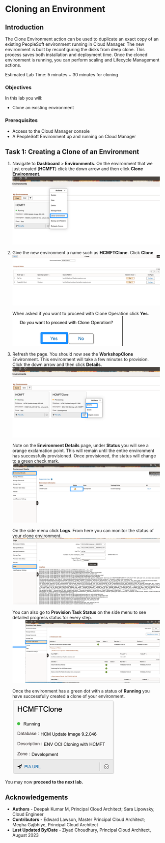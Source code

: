 # Cloning an Environment

## Introduction
The Clone Environment action can be used to duplicate an exact copy of an existing PeopleSoft environment running in Cloud Manager. The new environment is built by reconfiguring the disks from deep clone. This process saves both installation and deployment time. Once the cloned environment is running, you can perform scaling and Lifecycle Management actions.

Estimated Lab Time: 5 minutes + 30 minutes for cloning

### Objectives
In this lab you will:
* Clone an existing environment

### Prerequisites
- Access to the Cloud Manager console
- A PeopleSoft Environment up and running on Cloud Manager

## Task 1: Creating a Clone of an Environment

1.  Navigate to **Dashboard** > **Environments**. On the environment that we just created (**HCMFT**) click the down arrow and then click **Clone Environment**.
    ![On the environment that we just created (HCMFT) click the down arrow and then click Clone Environment.](./images/cloneworkshop.png "")

2.  Give the new environment a name such as **HCMFTClone**. Click **Clone**.
    ![Give the new environment a name such as HCMFTClone and click Clone](./images/workshopclone.png "")

    When asked if you want to proceed with Clone Operation click **Yes**.
    ![When asked if you want to proceed with Clone Operation click Yes.](./images/proceed.png "")

3.  Refresh the page. You should now see the **WorkshopClone** Environment. This environment will take a few minutes to provision. Click the down arrow and then click **Details**.
    ![Click the down arrow and then click details](./images/initiating.png "")

    Note on the **Environment Details** page, under **Status** you will see a orange exclamation point. This will remain until the entire environment has successfully provisioned. Once provisioned, the status will change to a green check mark.
    ![ote on the Environment Details page, under Status you will see a red exclamation point](./images/Cloneprogress.png "")
    
    On the side menu click **Logs**. From here you can monitor the status of your clone environment.
    ![On the side menu click Logs. From here you can monitor the status of your clone environment.](./images/clonestat.png "")

    You can also go to **Provision Task Status** on the side menu to see detailed progress status for every step.
    ![You can also go to Provision Task Status on the side menu to see detailed progress status for every step.](./images/provisionclone.png "")

    Once the environment has a green dot with a status of **Running** you have successfully created a clone of your environment.
    ![Once the environment has a green dot with a status of Running, you have successfully created a clone of your environment](./images/running.png "")

You may now **proceed to the next lab.**

## Acknowledgements
* **Authors** - Deepak Kumar M, Principal Cloud Architect; Sara Lipowsky, Cloud Engineer
* **Contributors** - Edward Lawson, Master Principal Cloud Architect; Megha Gajbhiye, Principal Cloud Architect
* **Last Updated By/Date** - Ziyad Choudhury, Principal Cloud Architect, August 2023
